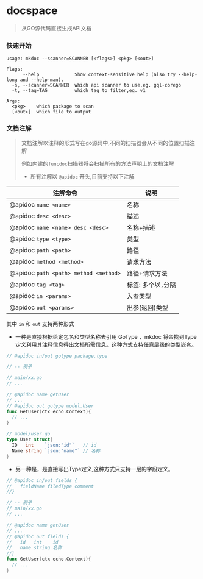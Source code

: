 # docspace
> 从GO源代码直接生成API文档



### 快速开始

```
usage: mkdoc --scanner=SCANNER [<flags>] <pkg> [<out>]

Flags:
      --help             Show context-sensitive help (also try --help-long and --help-man).
  -s, --scanner=SCANNER  which api scanner to use,eg. gql-corego
  -t, --tag=TAG          which tag to filter,eg. v1

Args:
  <pkg>    which package to scan
  [<out>]  which file to output
```



### 文档注解

> 文档注解以注释的形式写在go源码中,不同的扫描器会从不同的位置扫描注解
>
> 例如内建的`funcdoc`扫描器将会扫描所有的方法声明上的文档注解
>
> - 所有注解以 `@apidoc` 开头,目前支持以下注解

| 注解命令 | 说明 |
| ----- | ----- |
|@apidoc `name <name>`|名称|
|@apidoc `desc <desc>`|描述|
|@apidoc `name <name> desc <desc>`|名称+描述|
|@apidoc `type <type>`|类型|
|@apidoc `path <path>`|路径|
|@apidoc `method <method>`|请求方法|
|@apidoc `path <path> method <method>`|路径+请求方法|
|@apidoc `tag <tag>`|标签: 多个以`,`分隔|
|@apidoc `in <params>`|入参类型|
|@apidoc `out <params>`|出参(返回)类型|
其中 `in` 和 `out` 支持两种形式

- 一种是直接根据给定包名和类型名称去引用 GoType ，mkdoc 将会找到Type定义利用其注释信息得出文档所需信息。这种方式支持任意层级的类型嵌套。

```go
// @apidoc in/out gotype package.type

// -- 例子

// main/xx.go
// ...

// @apidoc name getUser
// ...
// @apidoc out gotype model.User
func GetUser(ctx echo.Context){
  // ...
}

// model/user.go
type User struct{
  ID   int    `json:"id"`   // id
  Name string `json:"name"` // 名称
}
```

- 另一种是，是直接写出Type定义,这种方式只支持一层的字段定义。

```go
// @apidoc in/out fields {
//   fieldName filedType comment
//}

// -- 例子
// main/xx.go
// ...

// @apidoc name getUser
// ...
// @apidoc out fields {
//   id   int    id
//   name string 名称
//}
func GetUser(ctx echo.Context){
  // ...
}
```

